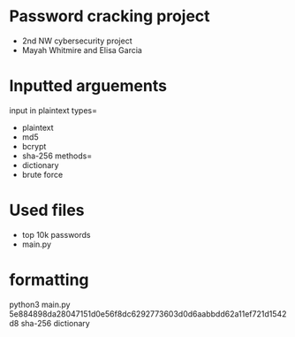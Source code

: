 # Password cracking project
- 2nd NW cybersecurity project
- Mayah Whitmire and Elisa Garcia
# Inputted arguements
input in plaintext
types=
- plaintext
- md5
- bcrypt
- sha-256
methods=
- dictionary
- brute force
# Used files
- top 10k passwords
- main.py
# formatting

python3 main.py 5e884898da28047151d0e56f8dc6292773603d0d6aabbdd62a11ef721d1542d8 sha-256 dictionary
